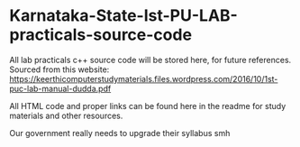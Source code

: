 # Karnataka-State-Ist-PU-LAB-practicals-source-code
All lab practicals c++ source code will be stored here, for future references.
Sourced from this website: https://keerthicomputerstudymaterials.files.wordpress.com/2016/10/1st-puc-lab-manual-dudda.pdf

All HTML code and proper links can be found here in the readme for study materials and other resources.

Our government really needs to upgrade their syllabus smh
